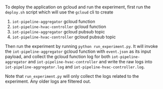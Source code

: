 To deploy the application on gcloud and run the experiment, first run the `deploy.sh` script which will use the `gcloud` cli to create 

1. `iot-pipeline-aggregator` gcloud function
2. `iot-pipeline-hvac-controller` gcloud function
3. `iot-pipeline-aggregator` gcloud pubsub topic
4. `iot-pipeline-hvac-controller` gcloud pubsub topic

Then run the experiment by running `python run_experiment.py`. It will invoke the `iot-pipeline-aggregator` gcloud function with `event.json` as its input payload, and collect the gcloud function log for both `iot-pipeline-aggregator` and `iot-pipeline-hvac-controller` and write the raw logs into `iot-pipeline-aggregator.log` and `iot-pipeline-hvac-controller.log`.

Note that `run_experiment.py` will only collect the logs related to the experiment. Any older logs are filtered out.